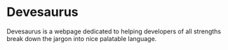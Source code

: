 # Devesaurus

Devesaurus is a webpage dedicated to helping developers of all strengths break down the jargon into nice palatable language.